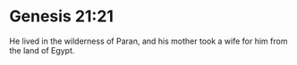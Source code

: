 # Genesis 21:21

He lived in the wilderness of Paran, and his mother took a wife for him from the land of Egypt.
